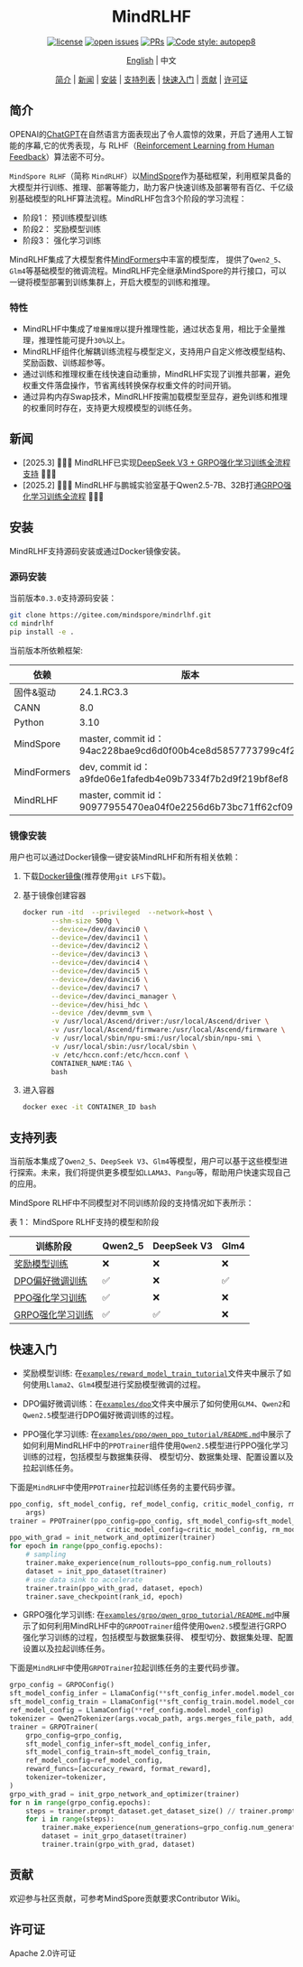 <div align="center">

# MindRLHF

[![license](https://img.shields.io/github/license/mindspore-lab/mindrlhf.svg)](https://github.com/mindspore-lab/mindrlhf/blob/main/LICENSE.md)
[![open issues](https://img.shields.io/github/issues/mindspore-lab/mindrlhf)](https://github.com/mindspore-lab/mindrlhf/issues)
[![PRs](https://img.shields.io/badge/PRs-welcome-pink.svg)](https://github.com/mindspore-lab/mindrlhf/pulls)
[![Code style: autopep8](https://img.shields.io/badge/code_style-autopep8-blue)](https://github.com/hhatto/autopep8)

[English](README.md) | 中文

[简介](#简介) |
[新闻](#新闻) |
[安装](#安装) |
[支持列表](#支持列表) |
[快速入门](#快速入门) |
[贡献](#贡献) |
[许可证](#许可证)

</div>

## 简介

OPENAI的[ChatGPT](https://openai.com/blog/chatgpt)在自然语言方面表现出了令人震惊的效果，开启了通用人工智能的序幕,它的优秀表现，与 RLHF（[Reinforcement Learning from Human Feedback](https://openai.com/research/learning-from-human-preferences)）算法密不可分。

`MindSpore RLHF`（简称 `MindRLHF`）以[MindSpore](https://gitee.com/mindspore/mindspore)作为基础框架，利用框架具备的大模型并行训练、推理、部署等能力，助力客户快速训练及部署带有百亿、千亿级别基础模型的RLHF算法流程。MindRLHF包含3个阶段的学习流程：

* 阶段1： 预训练模型训练
* 阶段2： 奖励模型训练
* 阶段3： 强化学习训练

MindRLHF集成了大模型套件[MindFormers](https://github.com/mindspore-lab/mindformers)中丰富的模型库， 提供了`Qwen2_5`、`Glm4`等基础模型的微调流程。MindRLHF完全继承MindSpore的并行接口，可以一键将模型部署到训练集群上，开启大模型的训练和推理。

### 特性

* MindRLHF中集成了`增量推理`以提升推理性能，通过状态复用，相比于全量推理，推理性能可提升`30%`以上。
* MindRLHF组件化解耦训练流程与模型定义，支持用户自定义修改模型结构、奖励函数、训练超参等。
* 通过训练和推理权重在线快速自动重排，MindRLHF实现了训推共部署，避免权重文件落盘操作，节省离线转换保存权重文件的时间开销。
* 通过异构内存Swap技术，MindRLHF按需加载模型至显存，避免训练和推理的权重同时存在，支持更大规模模型的训练任务。

## 新闻

* [2025.3] 🚀🚀🚀 MindRLHF已实现[DeepSeek V3 + GRPO强化学习训练全流程支持](https://mp.weixin.qq.com/s?__biz=MzkxMTM2MjMzNg==&mid=2247630704&idx=1&sn=e340c4170b1ea13865fcf6325ef07d92&chksm=c0fbe4f3f595138cbf561f7f840a99a4d38b2237b67faadd3d79298365e0f42e589629bce868&scene=126&sessionid=1743684839#rd) 🚀🚀🚀
* [2025.2] 🚀🚀🚀 MindRLHF与鹏城实验室基于Qwen2.5-7B、32B打通[GRPO强化学习训练全流程](https://mp.weixin.qq.com/s/up7vYWn3NmNiW9KA_n4P4w) 🚀🚀🚀

## 安装

MindRLHF支持源码安装或通过Docker镜像安装。

### 源码安装

当前版本`0.3.0`支持源码安装：

```bash
git clone https://gitee.com/mindspore/mindrlhf.git
cd mindrlhf
pip install -e .
```

当前版本所依赖框架:

| 依赖 | 版本 |
|------|----|
| 固件&驱动 | 24.1.RC3.3 |
| CANN | 8.0 |
| Python | 3.10 |
| MindSpore | master, commit id：94ac228bae9cd6d0f00b4ce8d5857773799c4f26 |
| MindFormers | dev, commit id：a9fde06e1fafedb4e09b7334f7b2d9f219bf8ef8 |
| MindRLHF | master, commit id：90977955470ea04f0e2256d6b73bc71ff62cf092 |

### 镜像安装

用户也可以通过Docker镜像一键安装MindRLHF和所有相关依赖：

1. 下载[Docker镜像](https://openi.pcl.ac.cn/PCL-Reasoner/GRPO-Training-Container.git)(推荐使用`git LFS`下载)。
2. 基于镜像创建容器

    ```bash
    docker run -itd  --privileged  --network=host \
           --shm-size 500g \
           --device=/dev/davinci0 \
           --device=/dev/davinci1 \
           --device=/dev/davinci2 \
           --device=/dev/davinci3 \
           --device=/dev/davinci4 \
           --device=/dev/davinci5 \
           --device=/dev/davinci6 \
           --device=/dev/davinci7 \
           --device=/dev/davinci_manager \
           --device=/dev/hisi_hdc \
           --device /dev/devmm_svm \
           -v /usr/local/Ascend/driver:/usr/local/Ascend/driver \
           -v /usr/local/Ascend/firmware:/usr/local/Ascend/firmware \
           -v /usr/local/sbin/npu-smi:/usr/local/sbin/npu-smi \
           -v /usr/local/sbin:/usr/local/sbin \
           -v /etc/hccn.conf:/etc/hccn.conf \
           CONTAINER_NAME:TAG \
           bash
    ```

3. 进入容器

    ```bash
    docker exec -it CONTAINER_ID bash
    ```

## 支持列表

当前版本集成了`Qwen2_5`、`DeepSeek V3`、`Glm4`等模型，用户可以基于这些模型进行探索。未来，我们将提供更多模型如`LLAMA3`、`Pangu`等，帮助用户快速实现自己的应用。

MindSpore RLHF中不同模型对不同训练阶段的支持情况如下表所示：

表 1： MindSpore RLHF支持的模型和阶段

| 训练阶段                             | Qwen2_5  | DeepSeek V3 | Glm4 |
|----------------------------------|----------|-------------|------|
| [奖励模型训练](examples/reward_model)  | ❌        | ❌           | ❌    |
| [DPO偏好微调训练](examples/dpo)        | ✅        | ❌           | ✅    |
| [PPO强化学习训练](examples/ppo)        | ✅        | ❌           | ❌    |
| [GRPO强化学习训练](examples/grpo)      | ✅        | ✅           | ❌    |

## 快速入门

* 奖励模型训练: 在[`examples/reward_model_train_tutorial`](examples/reward_model)文件夹中展示了如何使用`Llama2`、`Glm4`模型进行奖励模型微调的过程。

* DPO偏好微调训练：在[`examples/dpo`](examples/dpo)文件夹中展示了如何使用`GLM4`、`Qwen2`和`Qwen2.5`模型进行DPO偏好微调训练的过程。

* PPO强化学习训练: 在[`examples/ppo/qwen_ppo_tutorial/README.md`](examples/ppo/qwen_ppo_tutorial/README.md)中展示了如何利用MindRLHF中的`PPOTrainer`组件使用`Qwen2.5`模型进行PPO强化学习训练的过程，包括模型与数据集获得、
  模型切分、数据集处理、配置设置以及拉起训练任务。

下面是`MindRLHF`中使用`PPOTrainer`拉起训练任务的主要代码步骤。

   ```python
   ppo_config, sft_model_config, ref_model_config, critic_model_config, rm_model_config = init_configs(
       args)
   trainer = PPOTrainer(ppo_config=ppo_config, sft_model_config=sft_model_config, ref_model_config=ref_model_config,
                           critic_model_config=critic_model_config, rm_model_config=rm_model_config)
   ppo_with_grad = init_network_and_optimizer(trainer)
   for epoch in range(ppo_config.epochs):
       # sampling
       trainer.make_experience(num_rollouts=ppo_config.num_rollouts)
       dataset = init_ppo_dataset(trainer)
       # use data sink to accelerate
       trainer.train(ppo_with_grad, dataset, epoch)
       trainer.save_checkpoint(rank_id, epoch)
   ```

* GRPO强化学习训练: 在[`examples/grpo/qwen_grpo_tutorial/README.md`](examples/grpo/qwen_grpo_tutorial/README.md)中展示了如何利用MindRLHF中的`GRPOOTrainer`组件使用`Qwen2.5`模型进行GRPO强化学习训练的过程，包括模型与数据集获得、
  模型切分、数据集处理、配置设置以及拉起训练任务。

下面是`MindRLHF`中使用`GRPOTrainer`拉起训练任务的主要代码步骤。

   ```python
   grpo_config = GRPOConfig()
   sft_model_config_infer = LlamaConfig(**sft_config_infer.model.model_config)
   sft_model_config_train = LlamaConfig(**sft_config_train.model.model_config)
   ref_model_config = LlamaConfig(**ref_config.model.model_config)
   tokenizer = Qwen2Tokenizer(args.vocab_path, args.merges_file_path, add_bos_token=False, add_eos_token=False)
   trainer = GRPOTrainer(
       grpo_config=grpo_config,
       sft_model_config_infer=sft_model_config_infer,
       sft_model_config_train=sft_model_config_train,
       ref_model_config=ref_model_config,
       reward_funcs=[accuracy_reward, format_reward],
       tokenizer=tokenizer,
   )
   grpo_with_grad = init_grpo_network_and_optimizer(trainer)
   for n in range(grpo_config.epochs):
       steps = trainer.prompt_dataset.get_dataset_size() // trainer.prompt_dataset.get_batch_size()
       for i in range(steps):
           trainer.make_experience(num_generations=grpo_config.num_generations, rank_id=rank_id)
           dataset = init_grpo_dataset(trainer)
           trainer.train(grpo_with_grad, dataset)
   ```

## 贡献

欢迎参与社区贡献，可参考MindSpore贡献要求Contributor Wiki。

## 许可证

Apache 2.0许可证
